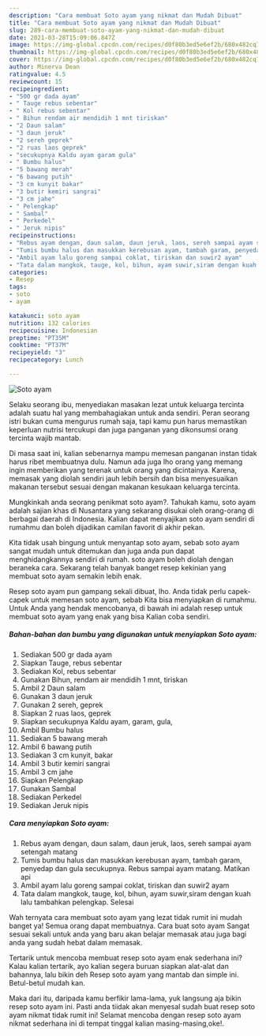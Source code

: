 ```yaml
---
description: "Cara membuat Soto ayam yang nikmat dan Mudah Dibuat"
title: "Cara membuat Soto ayam yang nikmat dan Mudah Dibuat"
slug: 289-cara-membuat-soto-ayam-yang-nikmat-dan-mudah-dibuat
date: 2021-03-28T15:09:06.847Z
image: https://img-global.cpcdn.com/recipes/d0f80b3ed5e6ef2b/680x482cq70/soto-ayam-foto-resep-utama.jpg
thumbnail: https://img-global.cpcdn.com/recipes/d0f80b3ed5e6ef2b/680x482cq70/soto-ayam-foto-resep-utama.jpg
cover: https://img-global.cpcdn.com/recipes/d0f80b3ed5e6ef2b/680x482cq70/soto-ayam-foto-resep-utama.jpg
author: Minerva Dean
ratingvalue: 4.5
reviewcount: 15
recipeingredient:
- "500 gr dada ayam"
- " Tauge rebus sebentar"
- " Kol rebus sebentar"
- " Bihun rendam air mendidih 1 mnt tiriskan"
- "2 Daun salam"
- "3 daun jeruk"
- "2 sereh geprek"
- "2 ruas laos geprek"
- "secukupnya Kaldu ayam garam gula"
- " Bumbu halus"
- "5 bawang merah"
- "6 bawang putih"
- "3 cm kunyit bakar"
- "3 butir kemiri sangrai"
- "3 cm jahe"
- " Pelengkap"
- " Sambal"
- " Perkedel"
- " Jeruk nipis"
recipeinstructions:
- "Rebus ayam dengan, daun salam, daun jeruk, laos, sereh sampai ayam setengah matang"
- "Tumis bumbu halus dan masukkan kerebusan ayam, tambah garam, penyedap dan gula secukupnya. Rebus sampai ayam matang. Matikan api"
- "Ambil ayam lalu goreng sampai coklat, tiriskan dan suwir2 ayam"
- "Tata dalam mangkok, tauge, kol, bihun, ayam suwir,siram dengan kuah lalu tambahkan pelengkap. Selesai"
categories:
- Resep
tags:
- soto
- ayam

katakunci: soto ayam 
nutrition: 132 calories
recipecuisine: Indonesian
preptime: "PT35M"
cooktime: "PT37M"
recipeyield: "3"
recipecategory: Lunch

---
```



![Soto ayam](https://img-global.cpcdn.com/recipes/d0f80b3ed5e6ef2b/680x482cq70/soto-ayam-foto-resep-utama.jpg)

Selaku seorang ibu, menyediakan masakan lezat untuk keluarga tercinta adalah suatu hal yang membahagiakan untuk anda sendiri. Peran seorang istri bukan cuma mengurus rumah saja, tapi kamu pun harus memastikan keperluan nutrisi tercukupi dan juga panganan yang dikonsumsi orang tercinta wajib mantab.

Di masa  saat ini, kalian sebenarnya mampu memesan panganan instan tidak harus ribet membuatnya dulu. Namun ada juga lho orang yang memang ingin memberikan yang terenak untuk orang yang dicintainya. Karena, memasak yang diolah sendiri jauh lebih bersih dan bisa menyesuaikan makanan tersebut sesuai dengan makanan kesukaan keluarga tercinta. 



Mungkinkah anda seorang penikmat soto ayam?. Tahukah kamu, soto ayam adalah sajian khas di Nusantara yang sekarang disukai oleh orang-orang di berbagai daerah di Indonesia. Kalian dapat menyajikan soto ayam sendiri di rumahmu dan boleh dijadikan camilan favorit di akhir pekan.

Kita tidak usah bingung untuk menyantap soto ayam, sebab soto ayam sangat mudah untuk ditemukan dan juga anda pun dapat menghidangkannya sendiri di rumah. soto ayam boleh diolah dengan beraneka cara. Sekarang telah banyak banget resep kekinian yang membuat soto ayam semakin lebih enak.

Resep soto ayam pun gampang sekali dibuat, lho. Anda tidak perlu capek-capek untuk memesan soto ayam, sebab Kita bisa menyiapkan di rumahmu. Untuk Anda yang hendak mencobanya, di bawah ini adalah resep untuk membuat soto ayam yang enak yang bisa Kalian coba sendiri.

<!--inarticleads1-->

##### Bahan-bahan dan bumbu yang digunakan untuk menyiapkan Soto ayam:

1. Sediakan 500 gr dada ayam
1. Siapkan  Tauge, rebus sebentar
1. Sediakan  Kol, rebus sebentar
1. Gunakan  Bihun, rendam air mendidih 1 mnt, tiriskan
1. Ambil 2 Daun salam
1. Gunakan 3 daun jeruk
1. Gunakan 2 sereh, geprek
1. Siapkan 2 ruas laos, geprek
1. Siapkan secukupnya Kaldu ayam, garam, gula,
1. Ambil  Bumbu halus
1. Sediakan 5 bawang merah
1. Ambil 6 bawang putih
1. Sediakan 3 cm kunyit, bakar
1. Ambil 3 butir kemiri sangrai
1. Ambil 3 cm jahe
1. Siapkan  Pelengkap
1. Gunakan  Sambal
1. Sediakan  Perkedel
1. Sediakan  Jeruk nipis




<!--inarticleads2-->

##### Cara menyiapkan Soto ayam:

1. Rebus ayam dengan, daun salam, daun jeruk, laos, sereh sampai ayam setengah matang
1. Tumis bumbu halus dan masukkan kerebusan ayam, tambah garam, penyedap dan gula secukupnya. Rebus sampai ayam matang. Matikan api
1. Ambil ayam lalu goreng sampai coklat, tiriskan dan suwir2 ayam
1. Tata dalam mangkok, tauge, kol, bihun, ayam suwir,siram dengan kuah lalu tambahkan pelengkap. Selesai




Wah ternyata cara membuat soto ayam yang lezat tidak rumit ini mudah banget ya! Semua orang dapat membuatnya. Cara buat soto ayam Sangat sesuai sekali untuk anda yang baru akan belajar memasak atau juga bagi anda yang sudah hebat dalam memasak.

Tertarik untuk mencoba membuat resep soto ayam enak sederhana ini? Kalau kalian tertarik, ayo kalian segera buruan siapkan alat-alat dan bahannya, lalu bikin deh Resep soto ayam yang mantab dan simple ini. Betul-betul mudah kan. 

Maka dari itu, daripada kamu berfikir lama-lama, yuk langsung aja bikin resep soto ayam ini. Pasti anda tiidak akan menyesal sudah buat resep soto ayam nikmat tidak rumit ini! Selamat mencoba dengan resep soto ayam nikmat sederhana ini di tempat tinggal kalian masing-masing,oke!.

